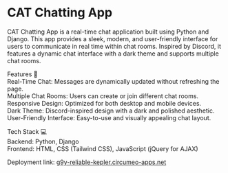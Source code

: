 # CAT Chatting App 
CAT Chatting App is a real-time chat application built using Python and Django. This app provides a sleek, modern, and user-friendly interface for users to communicate in real time within chat rooms. Inspired by Discord, it features a dynamic chat interface with a dark theme and supports multiple chat rooms.  

Features 🚀  
Real-Time Chat: Messages are dynamically updated without refreshing the page.  
Multiple Chat Rooms: Users can create or join different chat rooms.  
Responsive Design: Optimized for both desktop and mobile devices.  
Dark Theme: Discord-inspired design with a dark and polished aesthetic.  
User-Friendly Interface: Easy-to-use and visually appealing chat layout.  

Tech Stack 💻  
Backend: Python, Django  
Frontend: HTML, CSS (Tailwind CSS), JavaScript (jQuery for AJAX)   

Deployment link: [g9y-reliable-kepler.circumeo-apps.net](https://g9y-reliable-kepler.circumeo-apps.net/)
